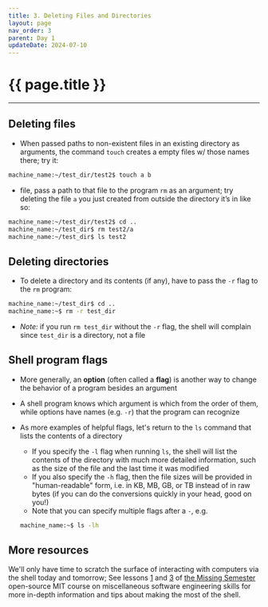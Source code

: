 ```yaml
---
title: 3. Deleting Files and Directories
layout: page
nav_order: 3
parent: Day 1
updateDate: 2024-07-10
---
```


# {{ page.title }}
---

## Deleting files

- When passed paths to non-existent files in an existing directory as arguments, the command `touch` creates a empty files w/ those names there; try it:

```bash
machine_name:~/test_dir/test2$ touch a b
```

- file, pass a path to that file to the program `rm` as an argument; try deleting the file `a` you just created from outside the directory it’s in like so:

```bash
machine_name:~/test_dir/test2$ cd ..
machine_name:~/test_dir$ rm test2/a
machine_name:~/test_dir$ ls test2
```

## Deleting directories

- To delete a directory and its contents (if any), have to pass the `-r` flag to the `rm` program:

```bash
machine_name:~/test_dir$ cd ..
machine_name:~$ rm -r test_dir
```

- *Note:* if you run `rm test_dir` without the `-r` flag, the shell will complain since `test_dir` is a directory, not a file

## Shell program flags

- More generally, an **option** (often called a **flag**) is another way to change the behavior of a program besides an argument

- A shell program knows which argument is which from the order of them, while options have names (e.g. `-r`) that the program can recognize

- As more examples of helpful flags, let's return to the `ls` command that lists the contents of a directory
    - If you specify the `-l` flag when running `ls`, the shell will list the contents of the directory with much more detailed information, such as the size of the file and the last time it was modified
    - If you also specify the `-h` flag, then the file sizes will be provided in "human-readable" form, i.e. in KB, MB, GB, or TB instead of in raw bytes (if you can do the conversions quickly in your head, good on you!)
    - Note that you can specify multiple flags after a `-`, e.g.

    ```bash
    machine_name:~$ ls -lh
    ```

## More resources

We'll only have time to scratch the surface of interacting with computers via the shell today and tomorrow; See lessons [1](https://missing.csail.mit.edu/2020/course-shell/) and [3](https://missing.csail.mit.edu/2020/shell-tools/) of [the Missing Semester](https://missing.csail.mit.edu) open-source MIT course on miscellaneous software engineering skills for more in-depth information and tips about making the most of the shell.